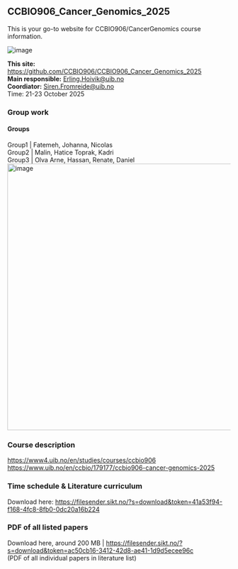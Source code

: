 ## CCBIO906_Cancer_Genomics_2025

This is your go-to website for CCBIO906/CancerGenomics course information. 
    
![image](https://github.com/CCBIO906/CCBIO906_CancerGenomics_2023/assets/147002279/74e24652-2f04-43ac-baa0-dc2616ccf58e)

**This site:** https://github.com/CCBIO906/CCBIO906_Cancer_Genomics_2025        
**Main responsible:** Erling.Hoivik@uib.no    
**Coordiator:** Siren.Fromreide@uib.no  
Time: 21-23 October 2025  

### Group work
#### Groups
Group1 | Fatemeh, Johanna, Nicolas          
Group2 | Malin, Hatice Toprak, Kadri        
Group3 | Olva Arne, Hassan, Renate, Daniel         
<img width="1139" height="602" alt="image" src="https://github.com/user-attachments/assets/b0ce130b-1695-4cd0-a884-b9b4d4a6d71c" />


### Course description
https://www4.uib.no/en/studies/courses/ccbio906     
https://www.uib.no/en/ccbio/179177/ccbio906-cancer-genomics-2025      

### Time schedule & Literature curriculum 
Download here: https://filesender.sikt.no/?s=download&token=41a53f94-f168-4fc8-8fb0-0dc20a16b224            

### PDF of all listed papers
Download here, around 200 MB | https://filesender.sikt.no/?s=download&token=ac50cb16-3412-42d8-ae41-1d9d5ecee96c     
(PDF of all individual papers in literature list)     



   

